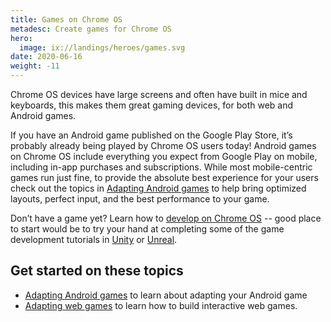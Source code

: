 ```yaml
---
title: Games on Chrome OS
metadesc: Create games for Chrome OS
hero:
  image: ix://landings/heroes/games.svg
date: 2020-06-16
weight: -11
---
```


Chrome OS devices have large screens and often have built in mice and keyboards, this makes them great gaming devices, for both web and Android games.

If you have an Android game published on the Google Play Store, it’s probably already being played by Chrome OS users today! Android games on Chrome OS include everything you expect from Google Play on mobile, including in-app purchases and subscriptions. While most mobile-centric games run just fine, to provide the absolute best experience for your users check out the topics in [Adapting Android games](/{{locale.code}}/games/adapting-games-android) to help bring optimized layouts, perfect input, and the best performance to your game.

Don’t have a game yet? Learn how to [develop on Chrome OS](/{{locale.code}}/linux) -- good place to start would be to try your hand at completing some of the game development tutorials in [Unity](https://developer.android.com/games/develop/build-in-unity) or [Unreal](https://docs.unrealengine.com/en-US/Platforms/Mobile/Android/index.html).

## Get started on these topics

- [Adapting Android games](/{{locale.code}}/games/adapting-games-android) to learn about adapting your Android game
- [Adapting web games](/{{locale.code}}/games/adapting-games-web) to learn how to build interactive web games.
